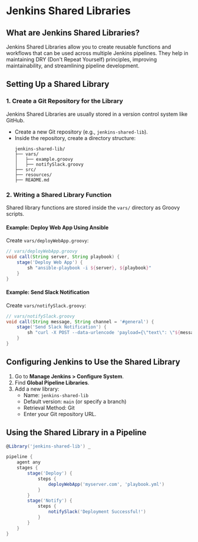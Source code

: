 # Jenkins Shared Libraries

## What are Jenkins Shared Libraries?
Jenkins Shared Libraries allow you to create reusable functions and workflows that can be used across multiple Jenkins pipelines. They help in maintaining DRY (Don't Repeat Yourself) principles, improving maintainability, and streamlining pipeline development.

## Setting Up a Shared Library

### 1. Create a Git Repository for the Library
Jenkins Shared Libraries are usually stored in a version control system like GitHub.

- Create a new Git repository (e.g., `jenkins-shared-lib`).
- Inside the repository, create a directory structure:
  ```
  jenkins-shared-lib/
  ├── vars/
  │   ├── example.groovy
  │   ├── notifySlack.groovy
  ├── src/
  ├── resources/
  ├── README.md
  ```

### 2. Writing a Shared Library Function
Shared library functions are stored inside the `vars/` directory as Groovy scripts.

#### Example: Deploy Web App Using Ansible
Create `vars/deployWebApp.groovy`:
```groovy
// vars/deployWebApp.groovy
void call(String server, String playbook) {
    stage('Deploy Web App') {
        sh "ansible-playbook -i ${server}, ${playbook}"
    }
}
```

#### Example: Send Slack Notification
Create `vars/notifySlack.groovy`:
```groovy
// vars/notifySlack.groovy
void call(String message, String channel = '#general') {
    stage('Send Slack Notification') {
        sh "curl -X POST --data-urlencode 'payload={\"text\": \"${message}\", \"channel\": \"${channel}\"}' https://hooks.slack.com/services/YOUR_SLACK_WEBHOOK"
    }
}
```

## Configuring Jenkins to Use the Shared Library
1. Go to **Manage Jenkins > Configure System**.
2. Find **Global Pipeline Libraries**.
3. Add a new library:
   - Name: `jenkins-shared-lib`
   - Default version: `main` (or specify a branch)
   - Retrieval Method: Git
   - Enter your Git repository URL.

## Using the Shared Library in a Pipeline

```groovy
@Library('jenkins-shared-lib') _

pipeline {
    agent any
    stages {
        stage('Deploy') {
            steps {
                deployWebApp('myserver.com', 'playbook.yml')
            }
        }
        stage('Notify') {
            steps {
                notifySlack('Deployment Successful!')
            }
        }
    }
}
```


